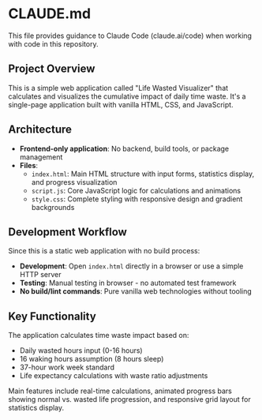 # CLAUDE.md

This file provides guidance to Claude Code (claude.ai/code) when working with code in this repository.

## Project Overview

This is a simple web application called "Life Wasted Visualizer" that calculates and visualizes the cumulative impact of daily time waste. It's a single-page application built with vanilla HTML, CSS, and JavaScript.

## Architecture

- **Frontend-only application**: No backend, build tools, or package management
- **Files**:
  - `index.html`: Main HTML structure with input forms, statistics display, and progress visualization
  - `script.js`: Core JavaScript logic for calculations and animations
  - `style.css`: Complete styling with responsive design and gradient backgrounds

## Development Workflow

Since this is a static web application with no build process:

- **Development**: Open `index.html` directly in a browser or use a simple HTTP server
- **Testing**: Manual testing in browser - no automated test framework
- **No build/lint commands**: Pure vanilla web technologies without tooling

## Key Functionality

The application calculates time waste impact based on:
- Daily wasted hours input (0-16 hours)
- 16 waking hours assumption (8 hours sleep)
- 37-hour work week standard
- Life expectancy calculations with waste ratio adjustments

Main features include real-time calculations, animated progress bars showing normal vs. wasted life progression, and responsive grid layout for statistics display.